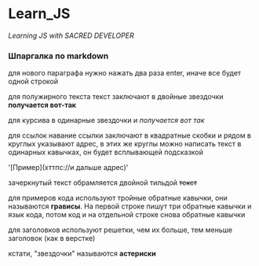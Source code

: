 # Learn_JS
*_Learning JS with  SACRED DEVELOPER_*


### Шпаргалка по markdown

для нового параграфа нужно нажать два раза enter, иначе все будет одной строкой

для полужирного текста текст заключают в двойные звездочки **получается вот-так**


для курсива в одинарные звездочки и *получается вот так*

для ссылок навание ссылки заключают в квадратные скобки и рядом в круглых указывают адрес, в этих же круглы можно написать текст в одинарных кавычках, он будет всплывающей подсказкой

'[Пример](хттпс://и дальше адрес)'

зачеркнутый текст обрамляется двойной тильдой ~~текст~~

для примеров кода используют тройные обратные кавычки, они называются **грависы**. На первой строке пишут три обратные кавычки и язык кода, потом код и на отдельной строке снова обратные кавычки

для заголовков используют решетки, чем их больше, тем меньше заголовок (как в верстке)

кстати, "звездочки" называются **астериски**
